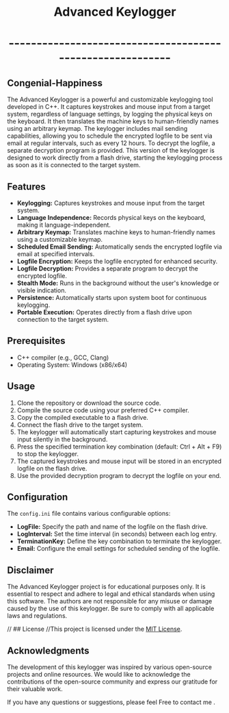# <div align="center"> Advanced Keylogger </div>

# <div align="center"> ---------------------------------------------------------- </div>

## Congenial-Happiness

The Advanced Keylogger is a powerful and customizable keylogging tool developed in C++. It captures keystrokes and mouse input from a target system, regardless of language settings, by logging the physical keys on the keyboard. It then translates the machine keys to human-friendly names using an arbitrary keymap. The keylogger includes mail sending capabilities, allowing you to schedule the encrypted logfile to be sent via email at regular intervals, such as every 12 hours. To decrypt the logfile, a separate decryption program is provided. This version of the keylogger is designed to work directly from a flash drive, starting the keylogging process as soon as it is connected to the target system.

## Features

- **Keylogging:** Captures keystrokes and mouse input from the target system.
- **Language Independence:** Records physical keys on the keyboard, making it language-independent.
- **Arbitrary Keymap:** Translates machine keys to human-friendly names using a customizable keymap.
- **Scheduled Email Sending:** Automatically sends the encrypted logfile via email at specified intervals.
- **Logfile Encryption:** Keeps the logfile encrypted for enhanced security.
- **Logfile Decryption:** Provides a separate program to decrypt the encrypted logfile.
- **Stealth Mode:** Runs in the background without the user's knowledge or visible indication.
- **Persistence:** Automatically starts upon system boot for continuous keylogging.
- **Portable Execution:** Operates directly from a flash drive upon connection to the target system.

## Prerequisites

- C++ compiler (e.g., GCC, Clang)
- Operating System: Windows (x86/x64)

## Usage

1. Clone the repository or download the source code.
2. Compile the source code using your preferred C++ compiler.
3. Copy the compiled executable to a flash drive.
4. Connect the flash drive to the target system.
5. The keylogger will automatically start capturing keystrokes and mouse input silently in the background.
6. Press the specified termination key combination (default: Ctrl + Alt + F9) to stop the keylogger.
7. The captured keystrokes and mouse input will be stored in an encrypted logfile on the flash drive.
8. Use the provided decryption program to decrypt the logfile on your end.

## Configuration

The `config.ini` file contains various configurable options:

- **LogFile:** Specify the path and name of the logfile on the flash drive.
- **LogInterval:** Set the time interval (in seconds) between each log entry.
- **TerminationKey:** Define the key combination to terminate the keylogger.
- **Email:** Configure the email settings for scheduled sending of the logfile.

## Disclaimer

The Advanced Keylogger project is for educational purposes only. It is essential to respect and adhere to legal and ethical standards when using this software. The authors are not responsible for any misuse or damage caused by the use of this keylogger. Be sure to comply with all applicable laws and regulations.

// ## License
//This project is licensed under the [MIT License](LICENSE).

## Acknowledgments

The development of this keylogger was inspired by various open-source projects and online resources. We would like to acknowledge the contributions of the open-source community and express our gratitude for their valuable work.

If you have any questions or suggestions, please feel Free to contact me .

